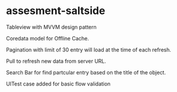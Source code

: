 # assesment-saltside

Tableview with MVVM design pattern

Coredata model for Offline Cache.

Pagination with limit of 30 entry will load at the time of each refresh.

Pull to refresh new data from server URL.

Search Bar for find partcular entry based on the title of the object.

UITest case added for basic flow validation
